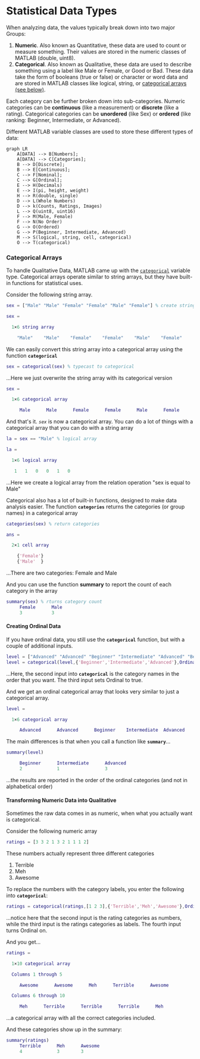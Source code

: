 # Statistical Data Types

When analyzing data, the values typically break down into two major Groups:

1. **Numeric**. Also known as Quantitative, these data are used to count or measure something. Their values are stored in the numeric classes of MATLAB (double, uint8).
2.  **Categorical**. Also known as Qualitative, these data are used to describe something using a label like Male or Female, or Good or Bad. These data take the form of booleans (true or false) or character or word data and are stored in MATLAB classes like logical, string,  or [categorical arrays (see below)](#categorical-arrays).

Each category can be further broken down into sub-categories. Numeric categories can be **continuous** (like a measurement) or **discrete** (like a rating). Categorical categories can be **unordered** (like Sex) or **ordered** (like ranking: Beginner, Intermediate, or Advanced).

Different MATLAB variable classes are used to store these different types of data:

```mermaid
graph LR
    A[DATA] --> B[Numbers];
    A[DATA] --> C[Categories];
    B --> D[Discrete];
    B --> E[Continuous];
    C --> F[Nominal];
    C --> G[Ordinal];
    E --> H(Decimals)
    E --> I(pi, height, weight)
    H --> R(double, single)
    D --> L(Whole Numbers)
    D --> k(Counts, Ratings, Images)
    L --> Q(uint8, uint16)
    F --> M(Male, Female)
    F --> N(No Order)
    G --> O(Ordered)
    G --> P(Beginner, Intermediate, Advanced)
    M --> S(logical, string, cell, categorical)
    O --> T(categorical)
```

### Categorical Arrays

To handle Qualitative Data, MATLAB came up with the [`categorical`](https://www.mathworks.com/help/matlab/categorical-arrays.html) variable type. Categorical arrays operate similar to string arrays, but they have built-in functions for statistical uses.

Consider the following string array.

```matlab linenums="1" title="Create String array"
sex = ["Male" "Male" "Female" "Female" "Male" "Female"] % create string array
```

```matlab
sex = 

  1×6 string array

    "Male"    "Male"    "Female"    "Female"    "Male"    "Female"
```

We can easily convert this string array into a categorical array using the function **`categorical`**

```matlab
sex = categorical(sex) % typecast to categorical
```

…Here we just overwrite the string array with its categorical version

```matlab
sex = 

  1×6 categorical array

     Male      Male      Female      Female      Male      Female 
```

And that's it. *`sex`* is now a categorical array. You can do a lot of things with a categorical array that you can do with a string array

```matlab linenums="1" title="Create logical array from a categorical array"
la = sex == "Male" % logical array
```

```matlab
la =

  1×6 logical array

   1   1   0   0   1   0
```

…Here we create a logical array from the relation operation "sex is equal to Male"

Categorical also has a lot of built-in functions, designed to make data analysis easier. The function **`categories`** returns the categories (or group names) in a categorical array

```matlab linenums="1" title="Get Categories"
categories(sex) % return categories
```

```matlab
ans =

  2×1 cell array

    {'Female'}
    {'Male'  }
```

…There are two categories: Female and Male

And you can use the function **summary** to report the count of each category in the array

```matlab linenums="1" title="Summary"
summary(sex) % rturns category count
     Female      Male 
     3           3    
```

#### Creating Ordinal Data

If you have ordinal data, you still use the  **`categorical`** function, but with a couple of additional inputs.

```matlab linenums="1" title="Create Ordinal Categorical Array"
level = ["Advanced" "Advanced" "Beginner" "Intermediate" "Advanced" "Beginner"] % create string
level = categorical(level,{'Beginner','Intermediate','Advanced'},Ordinal=true) % typecast to ordinal
```

…Here, the second input into **`categorical`** is the category names in the order that you want. The third input sets Ordinal to true.

And we get an ordinal categorical array that looks very similar to just a categorical array.

```matlab
level = 

  1×6 categorical array

     Advanced      Advanced      Beginner    Intermediate  Advanced      Beginner     
```

The main differences is that when you call a function like  **`summary`**…

```matlab
summary(level)
```

```matlab
     Beginner      Intermediate      Advanced 
     2             1                 3       
```

…the results are reported in the order of the ordinal categories (and not in alphabetical order)

#### Transforming Numeric Data into Qualitative

Sometimes the raw data comes in as numeric, when what you actually want is categorical.

Consider the following numeric array

```matlab
ratings = [3 3 2 1 3 2 1 1 1 2]
```

These numbers actually represent three different categories

1. Terrible
2. Meh
3. Awesome

To replace the numbers with the category labels, you enter the following into **`categorical`**:

```matlab
ratings = categorical(ratings,[1 2 3],{'Terrible','Meh','Awesome'},Ordinal=true)
```

…notice here that the second input is the rating categories as numbers, while the third input is the ratings categories as labels. The fourth input turns Ordinal on.

And you get…

```matlab
ratings = 

  1×10 categorical array

  Columns 1 through 5

     Awesome      Awesome      Meh      Terrible      Awesome 

  Columns 6 through 10

     Meh      Terrible      Terrible      Terrible      Meh 
```

…a categorical array with all the correct categories included.

And these categories show up in the summary:

```matlab
summary(ratings)
     Terrible      Meh      Awesome 
     4             3        3   
```
